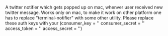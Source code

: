 A twitter notifier which gets popped up on mac, whenver user received new twitter message. 
Works only on mac, to make it work on other platform one has to replace "terminal-notifier" with some other utility.
Please replace these auth keys with your (consumer_key = '' consumer_secret = '' access_token = '' access_secret = '')
